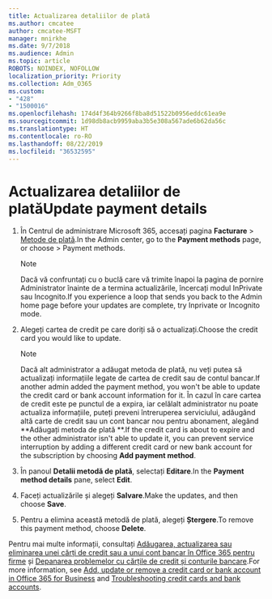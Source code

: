 ```yaml
---
title: Actualizarea detaliilor de plată
ms.author: cmcatee
author: cmcatee-MSFT
manager: mnirkhe
ms.date: 9/7/2018
ms.audience: Admin
ms.topic: article
ROBOTS: NOINDEX, NOFOLLOW
localization_priority: Priority
ms.collection: Adm_O365
ms.custom:
- "428"
- "1500016"
ms.openlocfilehash: 174d4f364b9266f8ba8d51522b0956eddc61ea9e
ms.sourcegitcommit: 1d98db8acb9959aba3b5e308a567ade6b62da56c
ms.translationtype: HT
ms.contentlocale: ro-RO
ms.lasthandoff: 08/22/2019
ms.locfileid: "36532595"
---
```

# <a name="update-payment-details"></a><span data-ttu-id="b6215-102">Actualizarea detaliilor de plată</span><span class="sxs-lookup"><span data-stu-id="b6215-102">Update payment details</span></span>

1. <span data-ttu-id="b6215-103">În Centrul de administrare Microsoft 365, accesați pagina **Facturare** \> [Metode de plată](https://go.microsoft.com/fwlink/p/?linkid=2018806).</span><span class="sxs-lookup"><span data-stu-id="b6215-103">In the Admin center, go to the **Payment methods** page, or choose \> [](https://go.microsoft.com/fwlink/p/?linkid=2018806) Payment methods.</span></span>

    > [!NOTE]
    > <span data-ttu-id="b6215-104">Dacă vă confruntați cu o buclă care vă trimite înapoi la pagina de pornire Administrator înainte de a termina actualizările, încercați modul InPrivate sau Incognito.</span><span class="sxs-lookup"><span data-stu-id="b6215-104">If you experience a loop that sends you back to the Admin home page before your updates are complete, try Inprivate or Incognito mode.</span></span>
  
2. <span data-ttu-id="b6215-105">Alegeți cartea de credit pe care doriți să o actualizați.</span><span class="sxs-lookup"><span data-stu-id="b6215-105">Choose the credit card you would like to update.</span></span>

    > [!NOTE]
    > <span data-ttu-id="b6215-106">Dacă alt administrator a adăugat metoda de plată, nu veți putea să actualizați informațiile legate de cartea de credit sau de contul bancar.</span><span class="sxs-lookup"><span data-stu-id="b6215-106">If another admin added the payment method, you won't be able to update the credit card or bank account information for it.</span></span> <span data-ttu-id="b6215-107">În cazul în care cartea de credit este pe punctul de a expira, iar celălalt administrator nu poate actualiza informațiile, puteți preveni întreruperea serviciului, adăugând altă carte de credit sau un cont bancar nou pentru abonament, alegând \*\*Adăugați metoda de plată \*\*.</span><span class="sxs-lookup"><span data-stu-id="b6215-107">If the credit card is about to expire and the other administrator isn't able to update it, you can prevent service interruption by adding a different credit card or new bank account for the subscription by choosing **Add payment method**.</span></span>
  
3. <span data-ttu-id="b6215-108">În panoul **Detalii metodă de plată**, selectați **Editare**.</span><span class="sxs-lookup"><span data-stu-id="b6215-108">In the **Payment method details** pane, select **Edit**.</span></span>

4. <span data-ttu-id="b6215-109">Faceți actualizările și alegeți **Salvare**.</span><span class="sxs-lookup"><span data-stu-id="b6215-109">Make the updates, and then choose **Save**.</span></span>

5. <span data-ttu-id="b6215-110">Pentru a elimina această metodă de plată, alegeți **Ștergere**.</span><span class="sxs-lookup"><span data-stu-id="b6215-110">To remove this payment method, choose **Delete**.</span></span>

<span data-ttu-id="b6215-111">Pentru mai multe informații, consultați [Adăugarea, actualizarea sau eliminarea unei cărți de credit sau a unui cont bancar în Office 365 pentru firme](https://docs.microsoft.com/office365/admin/subscriptions-and-billing/add-update-or-remove-credit-card-or-bank-account) și [Depanarea problemelor cu cărțile de credit și conturile bancare](https://docs.microsoft.com/office365/admin/subscriptions-and-billing/add-update-or-remove-credit-card-or-bank-account#troubleshooting-credit-cards-and-bank-accounts).</span><span class="sxs-lookup"><span data-stu-id="b6215-111">For more information, see [Add, update or remove a credit card or bank account in Office 365 for Business](https://docs.microsoft.com/office365/admin/subscriptions-and-billing/add-update-or-remove-credit-card-or-bank-account) and [Troubleshooting credit cards and bank accounts](https://docs.microsoft.com/office365/admin/subscriptions-and-billing/add-update-or-remove-credit-card-or-bank-account#troubleshooting-credit-cards-and-bank-accounts).</span></span>